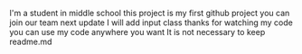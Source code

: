 I'm a student in middle school
this project is my first github project
you can join our team
next update I will add input class
thanks for watching my code
you can use my code anywhere you want
It is not necessary to keep readme.md
